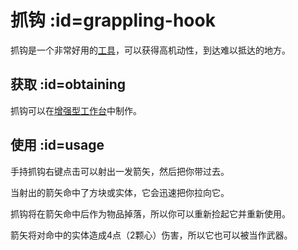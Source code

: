 # 抓钩 :id=grappling-hook

抓钩是一个非常好用的[工具](/Tools)，可以获得高机动性，到达难以抵达的地方。

## 获取 :id=obtaining

抓钩可以在[增强型工作台](/Enhanced-Crafting-Table)中制作。

## 使用 :id=usage

手持抓钩右键点击可以射出一发箭矢，然后把你带过去。

当射出的箭矢命中了方块或实体，它会迅速把你拉向它。

抓钩将在箭矢命中后作为物品掉落，所以你可以重新捡起它并重新使用。

箭矢将对命中的实体造成4点（2颗心）伤害，所以它也可以被当作武器。
